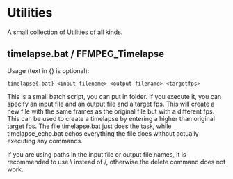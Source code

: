 # Utilities

A small collection of Utilities of all kinds.

## timelapse.bat / FFMPEG_Timelapse

Usage (text in {} is optional):

```batch
timelapse{.bat} <input filename> <output filename> <targetfps>
```

This is a small batch script, you can put in folder. If you execute it, you can specify an input file and an output file and a target fps. This will create a new file with the same frames as the original file but with a different fps.
This can be used to create a timelapse by entering a higher than original target fps.
The file timelapse.bat just does the task, while timelapse_echo.bat echos everything the file does without actually executing any commands.

If you are using paths in the input file or output file names, it is recommended to use \ instead of /, otherwise the delete command does not work.
